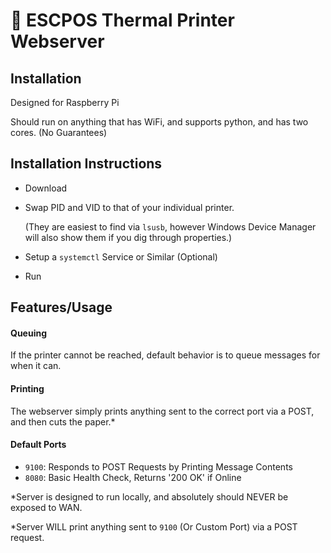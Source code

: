 # :fax: ESCPOS Thermal Printer Webserver

## Installation
Designed for Raspberry Pi

Should run on anything that has WiFi, and supports python, and has two cores. (No Guarantees)
## Installation Instructions
- Download
- Swap PID and VID to that of your individual printer.

  (They are easiest to find via `lsusb`, however Windows Device Manager will also show them if you dig through properties.)
- Setup a `systemctl` Service or Similar (Optional)
- Run

## Features/Usage

#### Queuing
If the printer cannot be reached, default behavior is to queue messages for when it can.
#### Printing
The webserver simply prints anything sent to the correct port via a POST, and then cuts the paper.*

#### Default Ports
- `9100`: Responds to POST Requests by Printing Message Contents
- `8080`: Basic Health Check, Returns '200 OK' if Online

*Server is designed to run locally, and absolutely should NEVER be exposed to WAN.

*Server WILL print anything sent to `9100` (Or Custom Port) via a POST request.
